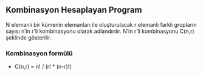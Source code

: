 ## Kombinasyon Hesaplayan Program

N elemanlı bir kümenin elemanları ile oluşturulacak r elemanlı farklı grupların sayısı n’in r’li kombinasyonu olarak adlandırılır. N’in r’li kombinasyonu C(n,r) şeklinde gösterilir. 

### Kombinasyon formülü

- C(n,r) = n! / (r! * (n-r)!)